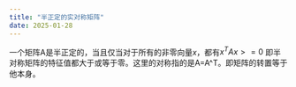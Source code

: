 ```yaml
---
title: "半正定的实对称矩阵"
date: 2025-01-28
---
```

一个矩阵A是半正定的，当且仅当对于所有的非零向量$x$，都有$x^TAx>=0$
即半对称矩阵的特征值都大于或等于零。这里的对称指的是A=A^T。即矩阵的转置等于他本身。
